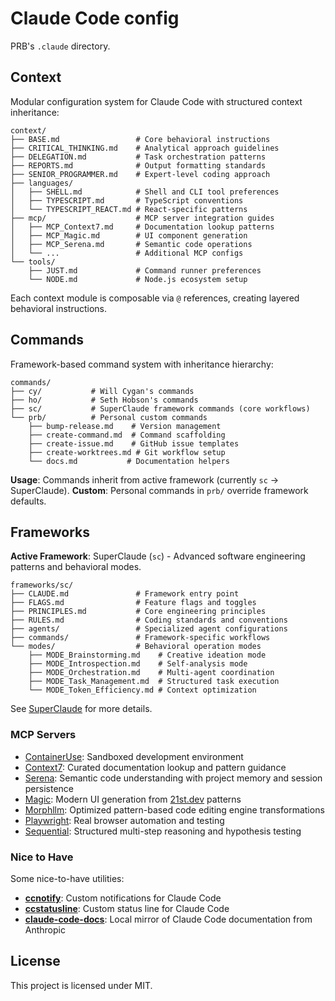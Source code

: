 # Claude Code config

PRB's `.claude` directory.

## Context

Modular configuration system for Claude Code with structured context inheritance:

```
context/
├── BASE.md                 # Core behavioral instructions
├── CRITICAL_THINKING.md    # Analytical approach guidelines
├── DELEGATION.md           # Task orchestration patterns
├── REPORTS.md              # Output formatting standards
├── SENIOR_PROGRAMMER.md    # Expert-level coding approach
├── languages/
│   ├── SHELL.md            # Shell and CLI tool preferences
│   ├── TYPESCRIPT.md       # TypeScript conventions
│   └── TYPESCRIPT_REACT.md # React-specific patterns
├── mcp/                    # MCP server integration guides
│   ├── MCP_Context7.md     # Documentation lookup patterns
│   ├── MCP_Magic.md        # UI component generation
│   ├── MCP_Serena.md       # Semantic code operations
│   └── ...                 # Additional MCP configs
└── tools/
    ├── JUST.md             # Command runner preferences
    └── NODE.md             # Node.js ecosystem setup
```

Each context module is composable via `@` references, creating layered behavioral instructions.

## Commands

Framework-based command system with inheritance hierarchy:

```
commands/
├── cy/           # Will Cygan's commands
├── ho/           # Seth Hobson's commands
├── sc/           # SuperClaude framework commands (core workflows)
└── prb/          # Personal custom commands
    ├── bump-release.md    # Version management
    ├── create-command.md  # Command scaffolding
    ├── create-issue.md    # GitHub issue templates
    ├── create-worktrees.md # Git workflow setup
    └── docs.md           # Documentation helpers
```

**Usage**: Commands inherit from active framework (currently `sc` → SuperClaude). **Custom**: Personal commands in
`prb/` override framework defaults.

## Frameworks

**Active Framework**: SuperClaude (`sc`) - Advanced software engineering patterns and behavioral modes.

```
frameworks/sc/
├── CLAUDE.md               # Framework entry point
├── FLAGS.md                # Feature flags and toggles
├── PRINCIPLES.md           # Core engineering principles
├── RULES.md                # Coding standards and conventions
├── agents/                 # Specialized agent configurations
├── commands/               # Framework-specific workflows
└── modes/                  # Behavioral operation modes
    ├── MODE_Brainstorming.md    # Creative ideation mode
    ├── MODE_Introspection.md    # Self-analysis mode
    ├── MODE_Orchestration.md    # Multi-agent coordination
    ├── MODE_Task_Management.md  # Structured task execution
    └── MODE_Token_Efficiency.md # Context optimization
```

See [SuperClaude](https://github.com/SuperClaude-Org/SuperClaude_Framework) for more details.

### MCP Servers

- [ContainerUse](https://container-use.com): Sandboxed development environment
- [Context7](https://github.com/oraios/context7): Curated documentation lookup and pattern guidance
- [Serena](https://github.com/oraios/serena): Semantic code understanding with project memory and session persistence
- [Magic](https://github.com/oraios/magic): Modern UI generation from [21st.dev](https://21st.dev) patterns
- [Morphllm](https://github.com/oraios/morphllm): Optimized pattern-based code editing engine transformations
- [Playwright](https://github.com/oraios/playwright): Real browser automation and testing
- [Sequential](https://github.com/oraios/sequential): Structured multi-step reasoning and hypothesis testing

### Nice to Have

Some nice-to-have utilities:

- **[ccnotify](https://github.com/dazuiba/CCNotify)**: Custom notifications for Claude Code
- **[ccstatusline](https://github.com/sirmalloc/ccstatusline)**: Custom status line for Claude Code
- **[claude-code-docs](https://github.com/ericbuess/claude-code-docs)**: Local mirror of Claude Code documentation from
  Anthropic

## License

This project is licensed under MIT.
